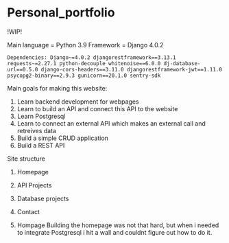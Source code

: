 # Personal_portfolio
!WIP!

Main language = Python 3.9
Framework = Django 4.0.2

`Dependencies:
Django~=4.0.2
djangorestframework==3.13.1
requests~=2.27.1
python-decouple
whitenoise==6.0.0
dj-database-url==0.5.0
django-cors-headers==3.11.0
djangorestframework-jwt==1.11.0
psycopg2-binary==2.9.3
gunicorn==20.1.0
sentry-sdk`

Main goals for making this website:
1. Learn backend development for webpages
2. Learn to build an API and connect this API to the website
3. Learn Postgresql
5. Learn to connect an external API which makes an external call and retreives data
6. Build a simple CRUD application 
7. Build a REST API

Site structure
1. Homepage
2. API Projects
3. Database projects
4. Contact


1. Hompage
Building the homepage was not that hard, but when i needed to integrate Postgresql i hit a wall and couldnt figure out how to do it. 
